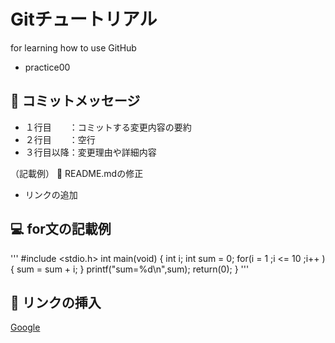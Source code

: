 # Gitチュートリアル
for learning how to use GitHub
- practice00

## :memo: コミットメッセージ
- １行目　　：コミットする変更内容の要約
- ２行目　　：空行
- ３行目以降：変更理由や詳細内容

（記載例）
:shirt: README.mdの修正

- リンクの追加

## :computer: for文の記載例
'''
    #include <stdio.h>
    int main(void)
    {
        int i;
        int sum = 0;
        for(i = 1 ;i <= 10 ;i++ )
        {
            sum = sum + i;
        }
        printf("sum=%d\n",sum);
        return(0);
    }
'''

## :link: リンクの挿入
[Google](https://www.google.co.jp/)
